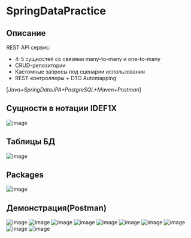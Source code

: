 # SpringDataPractice
## Описание
REST API сервис:
- 4-5 сущностей со связями many-to-many и one-to-many
- CRUD-репозитории
- Кастомные запросы под сценарии использования
- REST-контроллеры + DTO Automapping

[_Java+SpringDataJPA+PostgreSQL+Maven+Postman_]

## Сущности в нотации IDEF1X
![image](https://github.com/YurDuiachenko/SpringDataPractice/assets/72216941/d8bcc196-6492-4a23-8465-ace1f043b4eb)

## Таблицы БД
![image](https://github.com/YurDuiachenko/SpringDataPractice/assets/72216941/e9b201a4-a9e8-4447-8e37-52dbcb123f65)

## Packages
![image](https://github.com/YurDuiachenko/SpringDataPractice/assets/72216941/cceb46bc-5325-4502-a348-f450c1650ffc)

## Демонстрация(Postman)
![image](https://github.com/YurDuiachenko/SpringDataPractice/assets/72216941/fcec8a80-61f8-4128-929e-71370bc0fbb1)
![image](https://github.com/YurDuiachenko/SpringDataPractice/assets/72216941/6406b3e8-53f2-40ec-aa2a-3e6e4487182c)
![image](https://github.com/YurDuiachenko/SpringDataPractice/assets/72216941/d3a71583-27db-4c7a-8074-ecd3adc3c8f0)
![image](https://github.com/YurDuiachenko/SpringDataPractice/assets/72216941/562a6312-6b9a-477f-987a-04d21eedc6f3)
![image](https://github.com/YurDuiachenko/SpringDataPractice/assets/72216941/1f30954a-98b6-4de2-91a2-6f2b7c15ea88)
![image](https://github.com/YurDuiachenko/SpringDataPractice/assets/72216941/859a7196-aa63-4155-a8f3-4e5bd875fe07)
![image](https://github.com/YurDuiachenko/SpringDataPractice/assets/72216941/519b5d49-8bc4-46ad-95d8-1c504906b028)
![image](https://github.com/YurDuiachenko/SpringDataPractice/assets/72216941/3f3a4b58-5cd0-4479-a7c6-4c80b52f504d)
![image](https://github.com/YurDuiachenko/SpringDataPractice/assets/72216941/b9c00400-03e4-40cb-9015-8ed69253e786)
![image](https://github.com/YurDuiachenko/SpringDataPractice/assets/72216941/4e38223e-ad6a-4c7d-9b65-a29690d3fa5b)







